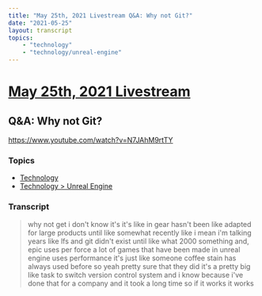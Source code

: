 ```yaml
---
title: "May 25th, 2021 Livestream Q&A: Why not Git?"
date: "2021-05-25"
layout: transcript
topics:
    - "technology"
    - "technology/unreal-engine"
---
```

# [May 25th, 2021 Livestream](../2021-05-25.md)
## Q&A: Why not Git?
https://www.youtube.com/watch?v=N7JAhM9rtTY

### Topics
* [Technology](../topics/technology.md)
* [Technology > Unreal Engine](../topics/technology/unreal-engine.md)

### Transcript

> why not get i don't know it's it's like in gear hasn't been like adapted for large products until like somewhat recently like i mean i'm talking years like lfs and git didn't exist until like what 2000 something and, epic uses per force a lot of games that have been made in unreal engine uses performance it's just like someone coffee stain has always used before so yeah pretty sure that they did it's a pretty big like task to switch version control system and i know because i've done that for a company and it took a long time so if it works it works
